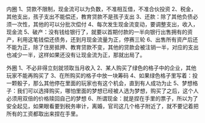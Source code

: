 内圈
1、贷款不限制，现金流可以为负数，不准相互借，不准合伙投资
2、税金，其他支出，孩子支出不能偿还，教育贷款不是孩子支出
3、还款：除了其他负债必须一次性，其他的可以分批次偿付
4、每次发生现金流变动，要调整支出，收入，现金流
5、破产：没有钱给银行了，就要以首期付款的一半向银行出售拥有的资产，利用这笔钱偿还债务，还到月现金流量为正，停赛三轮
6、出售所有资产后还不能为正，除了住房抵押、教育贷款不变，其他的贷款会被注销一半，对应的支出也减少一半，这样如果还没有让现金流为正，那就出局了。


外圈
1、不必非得立刻就领取当月收入
2、某人购买了绿色的格子中的企业，其他玩家不能再购买了
3、在所购买的格子中放一块筹码
4、如果绿色格子里写着：投一颗骰子，那么其他停在里面的玩家也有这个机会，直到有人成功为止
5、梦想格子：我们可以选择购买，哪怕里面的梦想已经被人选为梦想，购买了之后，这个人必须用双倍的价格赎回自己的梦想
6、所谓现金：就是捏在手里的票子，所以为了安全起见，如果眼看要到税务审计，离婚，官司这几个格子附近了，就不要记着把所有的工资都取出来捏在手里。
